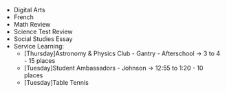 - Digital Arts
- French
- Math Review
- Science Test Review
- Social Studies Essay
- Service Learning:
    - [Thursday]Astronomy & Physics Club - Gantry - Afterschool -> 3 to 4 - 15 places  
    - [Tuesday]Student Ambassadors - Johnson -> 12:55 to 1:20 - 10 places 
    - [Tuesday]Table Tennis
